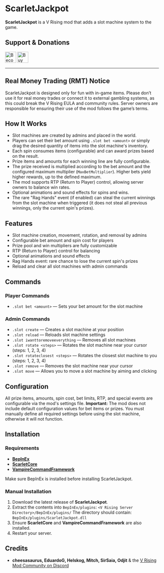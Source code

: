 # ScarletJackpot

**ScarletJackpot** is a V Rising mod that adds a slot machine system to the game.

## Support & Donations

<a href="https://www.patreon.com/bePatron?u=30093731" data-patreon-widget-type="become-patron-button"><img height='36' style='border:0px;height:36px;' src='https://i.imgur.com/o12xEqi.png' alt='Become a Patron' /></a>  <a href='https://ko-fi.com/F2F21EWEM7' target='_blank'><img height='36' style='border:0px;height:36px;' src='https://storage.ko-fi.com/cdn/kofi6.png?v=6' alt='Buy Me a Coffee at ko-fi.com' /></a>

---

## Real Money Trading (RMT) Notice

ScarletJackpot is designed only for fun with in-game items.
Please don’t use it for real money trades or connect it to external gambling systems, as this could break the V Rising EULA and community rules.
Server owners are responsible for ensuring their use of the mod follows the game’s terms.

## How It Works

- Slot machines are created by admins and placed in the world.
- Players can set their bet amount using `.slot bet <amount>` or simply drag the desired quantity of items into the slot machine's inventory.
- Each spin consumes items (configurable) and can award prizes based on the result.
- Prize items and amounts for each winning line are fully configurable.
- The prize received is multiplied according to the bet amount and the configured maximum multiplier (`MaxBetMultiplier`). Higher bets yield higher rewards, up to the defined maximum.
- The mod supports RTP (Return to Player) control, allowing server owners to balance win rates.
- Optional animations and sound effects for spins and wins.
- The rare "Rag Hands" event (if enabled) can steal the current winnings from the slot machine when triggered (it does not steal all previous winnings, only the current spin's prizes).

## Features

- Slot machine creation, movement, rotation, and removal by admins
- Configurable bet amount and spin cost for players
- Prize pool and win multipliers are fully customizable
- RTP (Return to Player) control for balancing
- Optional animations and sound effects
- Rag Hands event: rare chance to lose the current spin's prizes
- Reload and clear all slot machines with admin commands

## Commands

### Player Commands

- `.slot bet <amount>` — Sets your bet amount for the slot machine

### Admin Commands

- `.slot create` — Creates a slot machine at your position
- `.slot reload` — Reloads slot machine settings
- `.slot iwanttoremoveeverything` — Removes all slot machines
- `.slot rotate <steps>` — Rotates the slot machine near your cursor (steps: 1, 2, 3, 4)
- `.slot rotateclosest <steps>` — Rotates the closest slot machine to you (steps: 1, 2, 3, 4)
- `.slot remove` — Removes the slot machine near your cursor
- `.slot move` — Allows you to move a slot machine by aiming and clicking


## Configuration

All prize items, amounts, spin cost, bet limits, RTP, and special events are configurable via the mod's settings file.
**Important:** The mod does not include default configuration values for bet items or prizes. You must manually define all required settings before using the slot machine, otherwise it will not function.

## Installation

### Requirements

* **[BepInEx](https://wiki.vrisingmods.com/user/bepinex_install.html)**
* **[ScarletCore](https://thunderstore.io/c/v-rising/p/ScarletMods/ScarletCore/)**
* **[VampireCommandFramework](https://thunderstore.io/c/v-rising/p/deca/VampireCommandFramework/)**

Make sure BepInEx is installed before installing ScarletJackpot.

### Manual Installation

1. Download the latest release of **ScarletJackpot**.
2. Extract the contents into `BepInEx/plugins`:
   `<V Rising Server Directory>/BepInEx/plugins/`
   The directory should contain:
   `BepInEx/plugins/ScarletJackpot.dll`
3. Ensure **ScarletCore** and **VampireCommandFramework** are also installed.
4. Restart your server.

## Credits

- **cheesasaurus, EduardoG, Helskog, Mitch, SirSaia, Odjit** & the [V Rising Mod Community on Discord](https://vrisingmods.com/discord)
